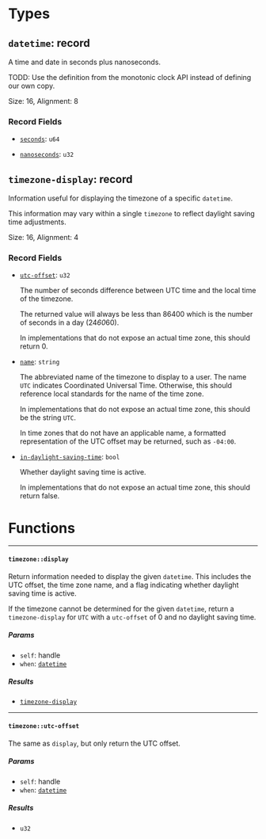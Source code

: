 # Types

## <a href="#datetime" name="datetime"></a> `datetime`: record

  A time and date in seconds plus nanoseconds.
  
  TODD: Use the definition from the monotonic clock API instead of defining our own copy.

Size: 16, Alignment: 8

### Record Fields

- <a href="datetime.seconds" name="datetime.seconds"></a> [`seconds`](#datetime.seconds): `u64`


- <a href="datetime.nanoseconds" name="datetime.nanoseconds"></a> [`nanoseconds`](#datetime.nanoseconds): `u32`


## <a href="#timezone_display" name="timezone_display"></a> `timezone-display`: record

  Information useful for displaying the timezone of a specific `datetime`.
  
  This information may vary within a single `timezone` to reflect daylight
  saving time adjustments.

Size: 16, Alignment: 4

### Record Fields

- <a href="timezone_display.utc_offset" name="timezone_display.utc_offset"></a> [`utc-offset`](#timezone_display.utc_offset): `u32`

  The number of seconds difference between UTC time and the local time of
  the timezone.
  
  The returned value will always be less than 86400 which is the number of
  seconds in a day (24*60*60).
  
  In implementations that do not expose an actual time zone, this should
  return 0.

- <a href="timezone_display.name" name="timezone_display.name"></a> [`name`](#timezone_display.name): `string`

  The abbreviated name of the timezone to display to a user. The name `UTC`
  indicates Coordinated Universal Time. Otherwise, this should reference
  local standards for the name of the time zone.
  
  In implementations that do not expose an actual time zone, this should be
  the string `UTC`.
  
  In time zones that do not have an applicable name, a formatted
  representation of the UTC offset may be returned, such as `-04:00`.

- <a href="timezone_display.in_daylight_saving_time" name="timezone_display.in_daylight_saving_time"></a> [`in-daylight-saving-time`](#timezone_display.in_daylight_saving_time): `bool`

  Whether daylight saving time is active.
  
  In implementations that do not expose an actual time zone, this should
  return false.

# Functions

----

#### <a href="#timezone_display" name="timezone_display"></a> `timezone::display` 

  Return information needed to display the given `datetime`. This includes
  the UTC offset, the time zone name, and a flag indicating whether
  daylight saving time is active.
  
  If the timezone cannot be determined for the given `datetime`, return a
  `timezone-display` for `UTC` with a `utc-offset` of 0 and no daylight
  saving time.
##### Params

- <a href="#timezone_display.self" name="timezone_display.self"></a> `self`: handle<timezone>
- <a href="#timezone_display.when" name="timezone_display.when"></a> `when`: [`datetime`](#datetime)
##### Results

- [`timezone-display`](#timezone_display)

----

#### <a href="#timezone_utc_offset" name="timezone_utc_offset"></a> `timezone::utc-offset` 

  The same as `display`, but only return the UTC offset.
##### Params

- <a href="#timezone_utc_offset.self" name="timezone_utc_offset.self"></a> `self`: handle<timezone>
- <a href="#timezone_utc_offset.when" name="timezone_utc_offset.when"></a> `when`: [`datetime`](#datetime)
##### Results

- `u32`

